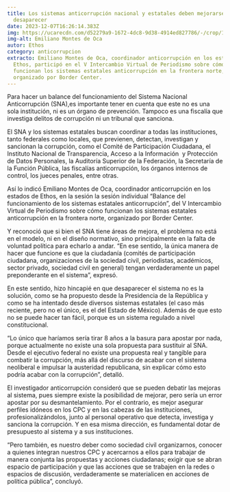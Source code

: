 ```yaml
---
title: Los sistemas anticorrupción nacional y estatales deben mejorarse, no
  desaparecer
date: 2023-12-07T16:26:14.383Z
img: https://ucarecdn.com/d52279a9-1672-4dc8-9d38-4914ed827786/-/crop/1576x671/13,197/-/preview/
img-alt: Emiliano Montes de Oca
autor: Ethos
category: anticorrupcion
extracto: Emiliano Montes de Oca, coordinador anticorrupción en los estados de
  Ethos, participó en el V Intercambio Virtual de Periodismo sobre cómo
  funcionan los sistemas estatales anticorrupción en la frontera norte,
  organizado por Border Center.
---
```

Para hacer un balance del funcionamiento del Sistema Nacional Anticorrupción (SNA),es importante tener en cuenta que este no es una sola institución, ni es un órgano de prevención. Tampoco es una fiscalía que investiga delitos de corrupción ni un tribunal que sanciona. 



El SNA y los sistemas estatales buscan coordinar a todas las instituciones, tanto federales como locales, que previenen, detectan, investigan y sancionan la corrupción, como el Comité de Participación Ciudadana, el Instituto Nacional de Transparencia, Acceso a la Información  y Protección de Datos Personales, la Auditoría Superior de la Federación, la Secretaría de la Función Pública, las fiscalías anticorrupción, los órganos internos de control, los jueces penales, entre otras.

Así lo indicó Emiliano Montes de Oca, coordinador anticorrupción en los estados de Ethos, en la sesión la sesión individual “Balance del funcionamiento de los sistemas estatales anticorrupción”, del V Intercambio Virtual de Periodismo sobre cómo funcionan los sistemas estatales anticorrupción en la frontera norte, organizado por Border Center.

Y reconoció que si bien el SNA tiene áreas de mejora, el problema no está en el modelo, ni en el diseño normativo, sino principalmente en la falta de voluntad política para echarlo a andar. “En ese sentido, la única manera de hacer que funcione es que la ciudadanía (comités de participación ciudadana, organizaciones de la sociedad civil, periodistas, académicos, sector privado, sociedad civil en general) tengan verdaderamente un papel preponderante en el sistema”, expresó.

En este sentido, hizo hincapié en que desaparecer el sistema no es la solución, como se ha propuesto desde la Presidencia de la República y como se ha intentado desde diversos sistemas estatales (el caso más reciente, pero no el único, es el del Estado de México). Además de que esto no se puede hacer tan fácil, porque es un sistema regulado a nivel constitucional.

“Lo único que haríamos sería tirar 8 años a la basura para apostar por nada, porque actualmente no existe una sola propuesta para sustituir al SNA. Desde el ejecutivo federal no existe una propuesta real y tangible para combatir la corrupción, más allá del discurso de acabar con el sistema neoliberal e impulsar la austeridad republicana, sin explicar cómo esto podría acabar con la corrupción”, detalló.

El investigador anticorrupción consideró que se pueden debatir las mejoras al sistema, pues siempre existe la posibilidad de mejorar, pero sería un error apostar por su desmantelamiento. Por el contrario, es mejor asegurar perfiles idóneos en los CPC y en las cabezas de las instituciones, profesionalizándolos, junto al personal operativo que detecta, investiga y sanciona la corrupción. Y en esa misma dirección, es fundamental dotar de presupuesto al sistema y a sus instituciones. 

“Pero también, es nuestro deber como sociedad civil organizarnos, conocer a quienes integran nuestros CPC y acercarnos a ellos para trabajar de manera conjunta las propuestas y acciones ciudadanas; exigir que se abran espacio de participación y que las acciones que se trabajen en la redes o espacios de discusión, verdaderamente se materialicen en acciones de política pública”, concluyó.